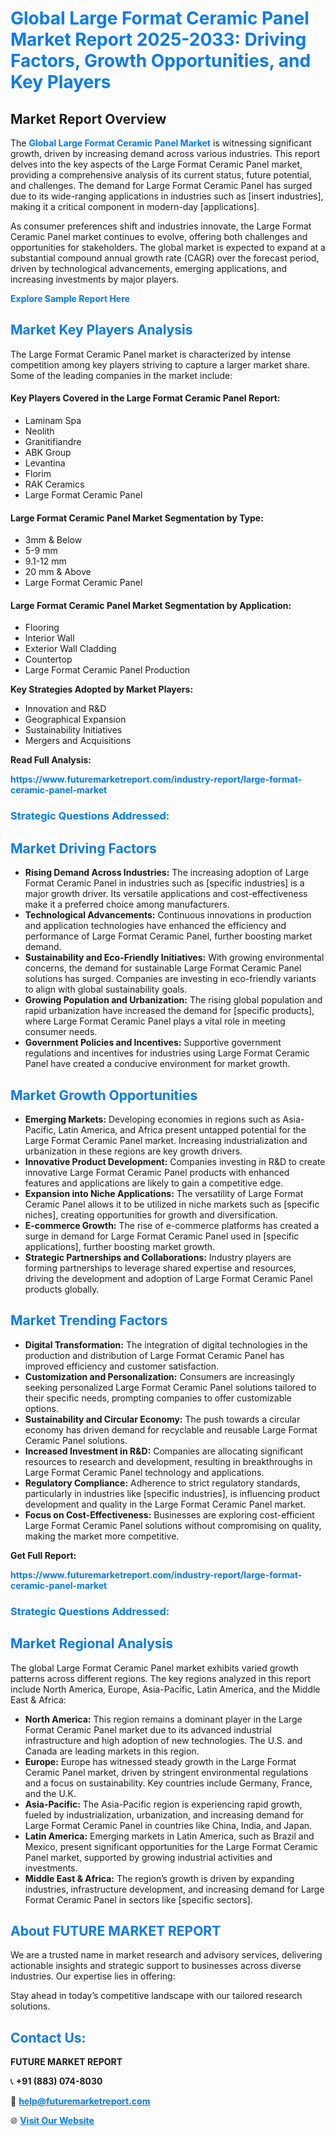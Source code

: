 <h1 style="color: #007BFF;">Global Large Format Ceramic Panel Market Report 2025-2033: Driving Factors, Growth Opportunities, and Key Players</h1>

<section id="overview">
<h2>Market Report Overview</h2>
<p>The <a href="https://www.futuremarketreport.com/industry-report/large-format-ceramic-panel-market" style="color: #007BFF; text-decoration: none;"><strong>Global Large Format Ceramic Panel Market</strong></a> is witnessing significant growth, driven by increasing demand across various industries. This report delves into the key aspects of the Large Format Ceramic Panel market, providing a comprehensive analysis of its current status, future potential, and challenges. The demand for Large Format Ceramic Panel has surged due to its wide-ranging applications in industries such as [insert industries], making it a critical component in modern-day [applications].</p>
<p>As consumer preferences shift and industries innovate, the Large Format Ceramic Panel market continues to evolve, offering both challenges and opportunities for stakeholders. The global market is expected to expand at a substantial compound annual growth rate (CAGR) over the forecast period, driven by technological advancements, emerging applications, and increasing investments by major players.</p>
</section>

<section id="overview">
<p><a href="https://www.futuremarketreport.com/request-sample/reportId=110593" style="color: #007BFF; text-decoration: none;"><strong>Explore Sample Report Here</strong></a></p>
</section>

<section id="key-players">
<h2 style="color: #007BFF;">Market Key Players Analysis</h2>
<p>The Large Format Ceramic Panel market is characterized by intense competition among key players striving to capture a larger market share. Some of the leading companies in the market include:</p>
<h4>Key Players Covered in the Large Format Ceramic Panel Report:</h4>
<ul><li>Laminam Spa</li><li>Neolith</li><li>Granitifiandre</li><li>ABK Group</li><li>Levantina</li><li>Florim</li><li>RAK Ceramics</li><li>Large Format Ceramic Panel</li></ul>
<h4>Large Format Ceramic Panel Market Segmentation by Type:</h4>
<ul><li>3mm &amp; Below</li><li>5-9 mm</li><li>9.1-12 mm</li><li>20 mm &amp; Above</li><li>Large Format Ceramic Panel</li></ul>

<h4>Large Format Ceramic Panel Market Segmentation by Application:</h4>
<ul><li>Flooring</li><li>Interior Wall</li><li>Exterior Wall Cladding</li><li>Countertop</li><li>Large Format Ceramic Panel Production</li></ul>
<p><strong>Key Strategies Adopted by Market Players:</strong></p>
<ul>
<li>Innovation and R&D</li>
<li>Geographical Expansion</li>
<li>Sustainability Initiatives</li>
<li>Mergers and Acquisitions</li>
</ul>
</section>

<section>
<p><strong>Read Full Analysis: </strong></p><a href="https://www.futuremarketreport.com/industry-report/large-format-ceramic-panel-market" style="color: #007BFF; text-decoration: none;"><strong>https://www.futuremarketreport.com/industry-report/large-format-ceramic-panel-market</strong></a>
<h3 style="color: #007BFF;">Strategic Questions Addressed:</h3>
</section>

<section id="driving-factors">
<h2 style="color: #007BFF;">Market Driving Factors</h2>
<ul>
<li><strong>Rising Demand Across Industries:</strong> The increasing adoption of Large Format Ceramic Panel in industries such as [specific industries] is a major growth driver. Its versatile applications and cost-effectiveness make it a preferred choice among manufacturers.</li>
<li><strong>Technological Advancements:</strong> Continuous innovations in production and application technologies have enhanced the efficiency and performance of Large Format Ceramic Panel, further boosting market demand.</li>
<li><strong>Sustainability and Eco-Friendly Initiatives:</strong> With growing environmental concerns, the demand for sustainable Large Format Ceramic Panel solutions has surged. Companies are investing in eco-friendly variants to align with global sustainability goals.</li>
<li><strong>Growing Population and Urbanization:</strong> The rising global population and rapid urbanization have increased the demand for [specific products], where Large Format Ceramic Panel plays a vital role in meeting consumer needs.</li>
<li><strong>Government Policies and Incentives:</strong> Supportive government regulations and incentives for industries using Large Format Ceramic Panel have created a conducive environment for market growth.</li>
</ul>
</section>

<section id="growth-opportunities">
<h2 style="color: #007BFF;">Market Growth Opportunities</h2>
<ul>
<li><strong>Emerging Markets:</strong> Developing economies in regions such as Asia-Pacific, Latin America, and Africa present untapped potential for the Large Format Ceramic Panel market. Increasing industrialization and urbanization in these regions are key growth drivers.</li>
<li><strong>Innovative Product Development:</strong> Companies investing in R&D to create innovative Large Format Ceramic Panel products with enhanced features and applications are likely to gain a competitive edge.</li>
<li><strong>Expansion into Niche Applications:</strong> The versatility of Large Format Ceramic Panel allows it to be utilized in niche markets such as [specific niches], creating opportunities for growth and diversification.</li>
<li><strong>E-commerce Growth:</strong> The rise of e-commerce platforms has created a surge in demand for Large Format Ceramic Panel used in [specific applications], further boosting market growth.</li>
<li><strong>Strategic Partnerships and Collaborations:</strong> Industry players are forming partnerships to leverage shared expertise and resources, driving the development and adoption of Large Format Ceramic Panel products globally.</li>
</ul>
</section>

<section id="trending-factors">
<h2 style="color: #007BFF;">Market Trending Factors</h2>
<ul>
<li><strong>Digital Transformation:</strong> The integration of digital technologies in the production and distribution of Large Format Ceramic Panel has improved efficiency and customer satisfaction.</li>
<li><strong>Customization and Personalization:</strong> Consumers are increasingly seeking personalized Large Format Ceramic Panel solutions tailored to their specific needs, prompting companies to offer customizable options.</li>
<li><strong>Sustainability and Circular Economy:</strong> The push towards a circular economy has driven demand for recyclable and reusable Large Format Ceramic Panel solutions.</li>
<li><strong>Increased Investment in R&D:</strong> Companies are allocating significant resources to research and development, resulting in breakthroughs in Large Format Ceramic Panel technology and applications.</li>
<li><strong>Regulatory Compliance:</strong> Adherence to strict regulatory standards, particularly in industries like [specific industries], is influencing product development and quality in the Large Format Ceramic Panel market.</li>
<li><strong>Focus on Cost-Effectiveness:</strong> Businesses are exploring cost-efficient Large Format Ceramic Panel solutions without compromising on quality, making the market more competitive.</li>
</ul>
</section>

<section>
<p><strong>Get Full Report: </strong></p><a href="https://www.futuremarketreport.com/industry-report/large-format-ceramic-panel-market" style="color: #007BFF; text-decoration: none;"><strong>https://www.futuremarketreport.com/industry-report/large-format-ceramic-panel-market</strong></a>
<h3 style="color: #007BFF;">Strategic Questions Addressed:</h3>
</section>


<section id="regional-analysis">
<h2 style="color: #007BFF;">Market Regional Analysis</h2>
<p>The global Large Format Ceramic Panel market exhibits varied growth patterns across different regions. The key regions analyzed in this report include North America, Europe, Asia-Pacific, Latin America, and the Middle East & Africa:</p>
<ul>
<li><strong>North America:</strong> This region remains a dominant player in the Large Format Ceramic Panel market due to its advanced industrial infrastructure and high adoption of new technologies. The U.S. and Canada are leading markets in this region.</li>
<li><strong>Europe:</strong> Europe has witnessed steady growth in the Large Format Ceramic Panel market, driven by stringent environmental regulations and a focus on sustainability. Key countries include Germany, France, and the U.K.</li>
<li><strong>Asia-Pacific:</strong> The Asia-Pacific region is experiencing rapid growth, fueled by industrialization, urbanization, and increasing demand for Large Format Ceramic Panel in countries like China, India, and Japan.</li>
<li><strong>Latin America:</strong> Emerging markets in Latin America, such as Brazil and Mexico, present significant opportunities for the Large Format Ceramic Panel market, supported by growing industrial activities and investments.</li>
<li><strong>Middle East & Africa:</strong> The region’s growth is driven by expanding industries, infrastructure development, and increasing demand for Large Format Ceramic Panel in sectors like [specific sectors].</li>
</ul>
</section>

<footer>
<h2 style="color: #007BFF;">About FUTURE MARKET REPORT</h2>
<p>We are a trusted name in market research and advisory services, delivering actionable insights and strategic support to businesses across diverse industries. Our expertise lies in offering:</p>

<p>Stay ahead in today’s competitive landscape with our tailored research solutions.</p>

<h2 style="color: #007BFF;">Contact Us:</h2>
<p><strong>FUTURE MARKET REPORT</strong></p>
<p>📞 <strong>+91 (883) 074-8030</strong></p>
<p>📧 <strong><a href="mailto:help@futuremarketreport.com" style="color: #007BFF;">help@futuremarketreport.com</a></strong></p>
<p>🌐 <strong><a href="https://www.futuremarketreport.com/" style="color: #007BFF;">Visit Our Website</a></strong></p>
</footer>